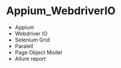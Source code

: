 ﻿# Appium_WebdriverIO
 * Appium
 * Webdriver IO
 * Selenium Grid
 * Paralell
 * Page Object Model
 * Allure report
